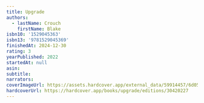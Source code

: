 ```yaml
---
title: Upgrade
authors:
  - lastName: Crouch
    firstName: Blake
isbn10: '1529045363'
isbn13: '9781529045369'
finishedAt: 2024-12-30
rating: 3
yearPublished: 2022
startedAt: null
asin:
subtitle:
narrators:
coverImageUrl: https://assets.hardcover.app/external_data/59914457/6d05bef9020342f3438d865b650b76f4989b8408.jpeg
hardcoverUrl: https://hardcover.app/books/upgrade/editions/30420227
---
```

